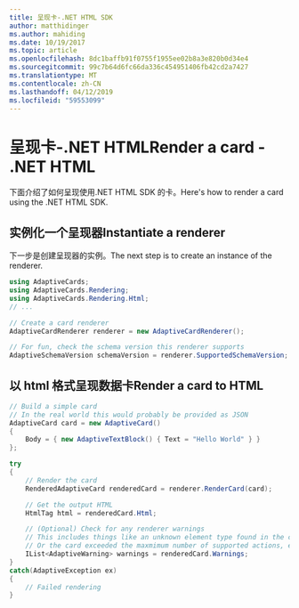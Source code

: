 ```yaml
---
title: 呈现卡-.NET HTML SDK
author: matthidinger
ms.author: mahiding
ms.date: 10/19/2017
ms.topic: article
ms.openlocfilehash: 8dc1baffb91f0755f1955ee02b8a3e820b0d34e4
ms.sourcegitcommit: 99c7b64d6fc66da336c454951406fb42cd2a7427
ms.translationtype: MT
ms.contentlocale: zh-CN
ms.lasthandoff: 04/12/2019
ms.locfileid: "59553099"
---
```

# <a name="render-a-card---net-html"></a><span data-ttu-id="4511c-102">呈现卡-.NET HTML</span><span class="sxs-lookup"><span data-stu-id="4511c-102">Render a card - .NET HTML</span></span>

<span data-ttu-id="4511c-103">下面介绍了如何呈现使用.NET HTML SDK 的卡。</span><span class="sxs-lookup"><span data-stu-id="4511c-103">Here's how to render a card using the .NET HTML SDK.</span></span>

## <a name="instantiate-a-renderer"></a><span data-ttu-id="4511c-104">实例化一个呈现器</span><span class="sxs-lookup"><span data-stu-id="4511c-104">Instantiate a renderer</span></span>

<span data-ttu-id="4511c-105">下一步是创建呈现器的实例。</span><span class="sxs-lookup"><span data-stu-id="4511c-105">The next step is to create an instance of the renderer.</span></span> 

```csharp
using AdaptiveCards;
using AdaptiveCards.Rendering;
using AdaptiveCards.Rendering.Html;
// ... 

// Create a card renderer
AdaptiveCardRenderer renderer = new AdaptiveCardRenderer();

// For fun, check the schema version this renderer supports
AdaptiveSchemaVersion schemaVersion = renderer.SupportedSchemaVersion; // 1.0
```

## <a name="render-a-card-to-html"></a><span data-ttu-id="4511c-106">以 html 格式呈现数据卡</span><span class="sxs-lookup"><span data-stu-id="4511c-106">Render a card to HTML</span></span>

```csharp
// Build a simple card
// In the real world this would probably be provided as JSON
AdaptiveCard card = new AdaptiveCard()
{
    Body = { new AdaptiveTextBlock() { Text = "Hello World" } }
};

try
{
    // Render the card
    RenderedAdaptiveCard renderedCard = renderer.RenderCard(card);

    // Get the output HTML 
    HtmlTag html = renderedCard.Html;

    // (Optional) Check for any renderer warnings
    // This includes things like an unknown element type found in the card
    // Or the card exceeded the maxmimum number of supported actions, etc
    IList<AdaptiveWarning> warnings = renderedCard.Warnings;
}
catch(AdaptiveException ex)
{
    // Failed rendering
}
```
